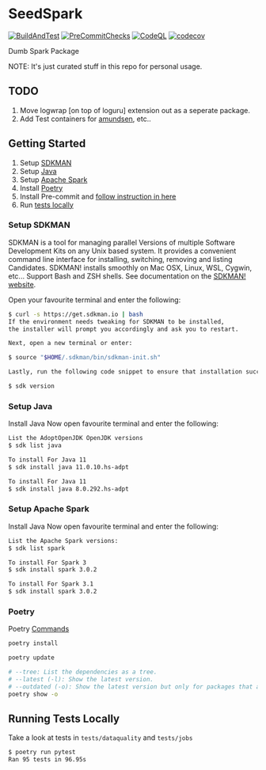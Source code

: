 # SeedSpark

[![BuildAndTest](https://github.com/ChethanUK/seedspark/actions/workflows/build_test.yml/badge.svg)](https://github.com/ChethanUK/seedspark/actions/workflows/build_test.yml) [![PreCommitChecks](https://github.com/ChethanUK/seedspark/actions/workflows/code_quality_lint_checkers.yml/badge.svg)](https://github.com/ChethanUK/seedspark/actions/workflows/code_quality_lint_checkers.yml) [![CodeQL](https://github.com/ChethanUK/seedspark/actions/workflows/codeql-analysis.yml/badge.svg)](https://github.com/ChethanUK/seedspark/actions/workflows/codeql-analysis.yml) [![codecov](https://codecov.io/gh/ChethanUK/seedspark/branch/main/graph/badge.svg?token=HRI9hoE5ru)](https://codecov.io/gh/ChethanUK/seedspark)

Dumb Spark Package

NOTE: It's just curated stuff in this repo for personal usage.

## TODO

1. Move logwrap [on top of loguru] extension out as a seperate package.
1. Add Test containers for [amundsen](https://www.amundsen.io/amundsen/), etc..

## Getting Started

1. Setup [SDKMAN](#setup-sdkman)
1. Setup [Java](#setup-java)
1. Setup [Apache Spark](#setup-apache-spark)
1. Install [Poetry](#poetry)
1. Install Pre-commit and [follow instruction in here](PreCommit.MD)
1. Run [tests locally](#running-tests-locally)

### Setup SDKMAN

SDKMAN is a tool for managing parallel Versions of multiple Software Development Kits on any Unix based system. It provides a convenient command line interface for installing, switching, removing and listing Candidates.
SDKMAN! installs smoothly on Mac OSX, Linux, WSL, Cygwin, etc... Support Bash and ZSH shells.
See documentation on the [SDKMAN! website](https://sdkman.io).

Open your favourite terminal and enter the following:

```bash
$ curl -s https://get.sdkman.io | bash
If the environment needs tweaking for SDKMAN to be installed,
the installer will prompt you accordingly and ask you to restart.

Next, open a new terminal or enter:

$ source "$HOME/.sdkman/bin/sdkman-init.sh"

Lastly, run the following code snippet to ensure that installation succeeded:

$ sdk version
```

### Setup Java

Install Java Now open favourite terminal and enter the following:

```bash
List the AdoptOpenJDK OpenJDK versions
$ sdk list java

To install For Java 11
$ sdk install java 11.0.10.hs-adpt

To install For Java 11
$ sdk install java 8.0.292.hs-adpt
```

### Setup Apache Spark

Install Java Now open favourite terminal and enter the following:

```bash
List the Apache Spark versions:
$ sdk list spark

To install For Spark 3
$ sdk install spark 3.0.2

To install For Spark 3.1
$ sdk install spark 3.0.2
```

### Poetry

Poetry [Commands](https://python-poetry.org/docs/cli/#search)

```bash
poetry install

poetry update

# --tree: List the dependencies as a tree.
# --latest (-l): Show the latest version.
# --outdated (-o): Show the latest version but only for packages that are outdated.
poetry show -o
```

## Running Tests Locally

Take a look at tests in `tests/dataquality` and `tests/jobs`

```bash
$ poetry run pytest
Ran 95 tests in 96.95s
```
